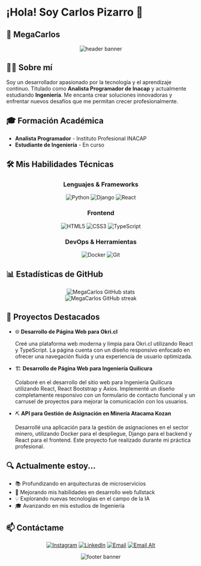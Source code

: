 # ¡Hola! Soy Carlos Pizarro 👋

## 🚀 MegaCarlos

<div align="center">
  <img src="https://capsule-render.vercel.app/api?type=waving&color=gradient&height=200&section=header&text=Bienvenido%20a%20mi%20Perfil&fontSize=40&fontAlignY=35&animation=fadeIn&fontColor=white" alt="header banner" />
</div>

## 👨‍💻 Sobre mí

Soy un desarrollador apasionado por la tecnología y el aprendizaje continuo. Titulado como **Analista Programador de Inacap** y actualmente estudiando **Ingeniería**. Me encanta crear soluciones innovadoras y enfrentar nuevos desafíos que me permitan crecer profesionalmente.

## 🎓 Formación Académica

- **Analista Programador** - Instituto Profesional INACAP
- **Estudiante de Ingeniería** - En curso

## 🛠️ Mis Habilidades Técnicas

<div align="center">

### Lenguajes & Frameworks
  
![Python](https://img.shields.io/badge/-Python-3776AB?style=for-the-badge&logo=python&logoColor=white) ![Django](https://img.shields.io/badge/-Django-092E20?style=for-the-badge&logo=django&logoColor=white) ![React](https://img.shields.io/badge/-React-61DAFB?style=for-the-badge&logo=react&logoColor=black)

### Frontend

![HTML5](https://img.shields.io/badge/-HTML5-E34F26?style=for-the-badge&logo=html5&logoColor=white) ![CSS3](https://img.shields.io/badge/-CSS3-1572B6?style=for-the-badge&logo=css3&logoColor=white) ![TypeScript](https://img.shields.io/badge/-TypeScript-3178C6?style=for-the-badge&logo=typescript&logoColor=white)

### DevOps & Herramientas

![Docker](https://img.shields.io/badge/-Docker-2496ED?style=for-the-badge&logo=docker&logoColor=white) ![Git](https://img.shields.io/badge/-Git-F05032?style=for-the-badge&logo=git&logoColor=white)

</div>

## 📊 Estadísticas de GitHub

<div align="center">
  <img src="https://github-readme-stats.vercel.app/api?username=MegaCarlos&show_icons=true&theme=radical" alt="MegaCarlos GitHub stats" />
  <br />
  <img src="https://github-readme-streak-stats.herokuapp.com/?user=MegaCarlos&theme=radical" alt="MegaCarlos GitHub streak" />
</div>

## 🌟 Proyectos Destacados

- 🌐 **Desarrollo de Página Web para Okri.cl**
  
  Creé una plataforma web moderna y limpia para Okri.cl utilizando React y TypeScript. La página cuenta con un diseño responsivo enfocado en ofrecer una navegación fluida y una experiencia de usuario optimizada.

- 🏗️ **Desarrollo de Página Web para Ingeniería Quilicura**
  
  Colaboré en el desarrollo del sitio web para Ingeniería Quilicura utilizando React, React Bootstrap y Axios. Implementé un diseño completamente responsivo con un formulario de contacto funcional y un carrusel de proyectos para mejorar la comunicación con los usuarios.

- ⛏️ **API para Gestión de Asignación en Minería Atacama Kozan**
  
  Desarrollé una aplicación para la gestión de asignaciones en el sector minero, utilizando Docker para el despliegue, Django para el backend y React para el frontend. Este proyecto fue realizado durante mi práctica profesional.

## 🔍 Actualmente estoy...

- 📚 Profundizando en arquitecturas de microservicios
- 🌱 Mejorando mis habilidades en desarrollo web fullstack
- 💡 Explorando nuevas tecnologías en el campo de la IA
- 🎓 Avanzando en mis estudios de Ingeniería

## 📫 Contáctame

<div align="center">

[![Instagram](https://img.shields.io/badge/Instagram-%23E4405F.svg?style=for-the-badge&logo=Instagram&logoColor=white)](https://www.instagram.com/megacarlos9/)
[![LinkedIn](https://img.shields.io/badge/LinkedIn-%230077B5.svg?style=for-the-badge&logo=linkedin&logoColor=white)](https://www.linkedin.com/in/carlos-pizarro-30174930a/)
[![Email](https://img.shields.io/badge/Gmail-D14836?style=for-the-badge&logo=gmail&logoColor=white)](mailto:carlitoalfonsopizarromorales@gmail.com)
[![Email Alt](https://img.shields.io/badge/Gmail-D14836?style=for-the-badge&logo=gmail&logoColor=white)](mailto:carlos.pizarro902@gmail.com)

</div>

<div align="center">
  <img src="https://capsule-render.vercel.app/api?type=waving&color=gradient&height=100&section=footer" alt="footer banner" />
</div>
